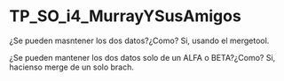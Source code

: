 # TP_SO_i4_MurrayYSusAmigos
¿Se pueden masntener los dos datos?¿Como?
Si, usando el mergetool.

¿Se pueden mantener los dos datos solo de un ALFA o BETA?¿Como?
Si, hacienso merge de un solo brach.
